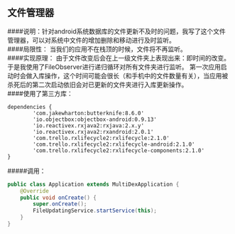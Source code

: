 ## 文件管理器
####说明：针对android系统数据库的文件更新不及时的问题，我写了这个文件管理器，可以对系统中文件的增加删除和移动进行及时监听。<br />
####局限性：
当我们的应用不在栈顶的时候，文件将不再监听。<br />
####实现原理：
由于文件改变后会在上一级文件夹上表现出来：即时间的改变。于是我使用了FileObserver进行递归循环对所有文件夹进行监听。
第一次应用启动时会做入库操作，这个时间可能会很长（和手机中的文件数量有关），当应用被杀死后的第二次启动依旧会对已更新的文件夹进行入库更新操作。<br />
####使用了第三方库：
```
dependencies {
		'com.jakewharton:butterknife:8.6.0'
		'io.objectbox:objectbox-android:0.9.13'
		'io.reactivex.rxjava2:rxjava:2.x.y'
		'io.reactivex.rxjava2:rxandroid:2.0.1'
		'com.trello.rxlifecycle2:rxlifecycle:2.1.0'
		'com.trello.rxlifecycle2:rxlifecycle-android:2.1.0'
		'com.trello.rxlifecycle2:rxlifecycle-components:2.1.0'
}
```
#####调用：
```java
public class Application extends MultiDexApplication {
    @Override
    public void onCreate() {
        super.onCreate();
        FileUpdatingService.startService(this);
    }
}
```